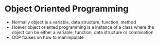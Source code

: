 #  Object Oriented Programming

- Normally object is a variable, data structure, function, method
- Hoever object oriented programming is a instance of a class where the object can be either a variable, function, data structure or combination
- OOP fcuses on how to manimpulate
